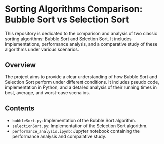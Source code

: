 # Sorting Algorithms Comparison: Bubble Sort vs Selection Sort

This repository is dedicated to the comparison and analysis of two classic sorting algorithms: Bubble Sort and Selection Sort. It includes implementations, performance analysis, and a comparative study of these algorithms under various scenarios.

## Overview

The project aims to provide a clear understanding of how Bubble Sort and Selection Sort perform under different conditions. It includes pseudo code, implementation in Python, and a detailed analysis of their running times in best, average, and worst-case scenarios.

## Contents

- `bubbleSort.py`: Implementation of the Bubble Sort algorithm.
- `selectionSort.py`: Implementation of the Selection Sort algorithm.
- `performance_analysis.ipynb`: Jupyter notebook containing the performance analysis and comparative study.
